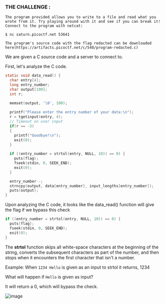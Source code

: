 ### THE CHALLENGE :
```
The program provided allows you to write to a file and read what you wrote from it. Try playing around with it and see if you can break it!
Connect to the program with netcat:

$ nc saturn.picoctf.net 53641

The program's source code with the flag redacted can be downloaded here(https://artifacts.picoctf.net/c/540/program-redacted.c)
```
We are given a C source code and a server to connect to.

First, let's analyze the C code.

```c
static void data_read() {
  char entry[4];
  long entry_number;
  char output[100];
  int r;

  memset(output, '\0', 100);
  
  printf("Please enter the entry number of your data:\n");
  r = tgetinput(entry, 4);
  // Timeout on user input
  if(r == -3)
  {
    printf("Goodbye!\n");
    exit(0);
  }
  
  if ((entry_number = strtol(entry, NULL, 10)) == 0) {
    puts(flag);
    fseek(stdin, 0, SEEK_END);
    exit(0);
  }

  entry_number--;
  strncpy(output, data[entry_number], input_lengths[entry_number]);
  puts(output);
}
```

Upon analyzing the C code, it looks like the data_read() function will give the flag if we bypass this check
```c
if ((entry_number = strtol(entry, NULL, 10)) == 0) {
  puts(flag);
  fseek(stdin, 0, SEEK_END);
  exit(0);
}
```

The **strtol** function skips all white-space characters at the beginning of the string, converts the subsequent characters as part of the number, and then stops when it encounters the first character that isn't a number.

Example:
When ```1234 Hello``` is given as an input to strtol it returns, 1234

What will happen if ```Hello``` is given as input? 

It will return a 0, which will bypass the check.

![image](https://user-images.githubusercontent.com/35162705/161269830-d21189ba-7ad9-44bb-b2b4-a9afb6dc261b.png)

